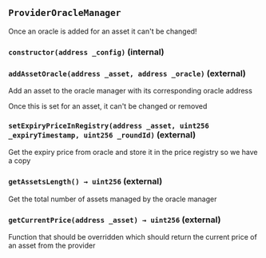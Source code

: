 ## `ProviderOracleManager`

Once an oracle is added for an asset it can't be changed!




### `constructor(address _config)` (internal)





### `addAssetOracle(address _asset, address _oracle)` (external)

Add an asset to the oracle manager with its corresponding oracle address


Once this is set for an asset, it can't be changed or removed


### `setExpiryPriceInRegistry(address _asset, uint256 _expiryTimestamp, uint256 _roundId)` (external)

Get the expiry price from oracle and store it in the price registry so we have a copy




### `getAssetsLength() → uint256` (external)

Get the total number of assets managed by the oracle manager




### `getCurrentPrice(address _asset) → uint256` (external)

Function that should be overridden which should return the current price of an asset from the provider





